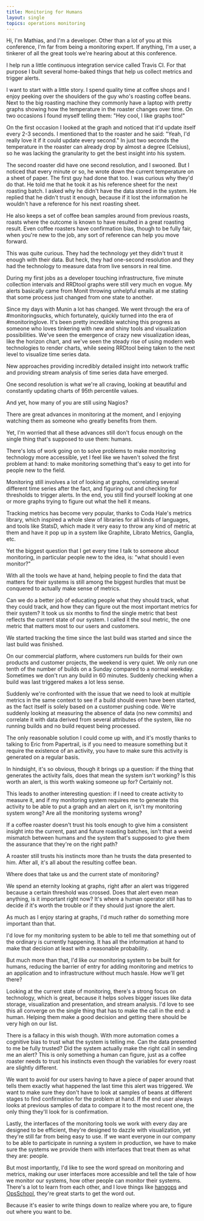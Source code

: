 ```yaml
---
title: Monitoring for Humans
layout: single
topics: operations monitoring
---
```

Hi, I'm Mathias, and I'm a developer. Other than a lot of you at this
conference, I'm far from being a monitoring expert. If anything, I'm a user, a
tinkerer of all the great tools we're hearing about at this conference.

I help run a little continuous integration service called Travis CI. For that
purpose I built several home-baked things that help us collect metrics and
trigger alerts.

I want to start with a little story. I spend quality time at coffee shops and I
enjoy peeking over the shoulders of the guy who's roasting coffee beans. Next to
the big roasting machine they commonly have a laptop with pretty graphs showing
how the temperature in the roaster changes over time. On two occasions I found
myself telling them: "Hey cool, I like graphs too!"

On the first occasion I looked at the graph and noticed that it'd update itself
every 2-3 seconds. I mentioned that to the roaster and he said: "Yeah, I'd
really love it if it could update every second." In just two seconds the
temperature in the roaster can already drop by almost a degree (Celsius), so he
was lacking the granularity to get the best insight into his system.

The second roaster did have one second resolution, and I swooned. But I noticed
that every minute or so, he wrote down the current temperature on a sheet of
paper. The first guy had done that too. I was curious why they'd do that. He
told me that he took it as his reference sheet for the next roasting batch. I
asked why he didn't have the data stored in the system. He replied that he
didn't trust it enough, because if it lost the information he wouldn't have a
reference for his next roasting sheet.

He also keeps a set of coffee bean samples around from previous roasts, roasts
where the outcome is known to have resulted in a great roasting result. Even
coffee roasters have confirmation bias, though to be fully fair, when you're new
to the job, any sort of reference can help you move forward.

This was quite curious. They had the technology yet they didn't trust it enough
with their data. But heck, they had one-second resolution and they had the
technology to measure data from live sensors in real time.

During my first jobs as a developer touching infrastructure, five minute
collection intervals and RRDtool graphs were still very much en vogue. My alerts
basically came from Monit throwing unhelpful emails at me stating that some
process just changed from one state to another.

Since my days with Munin a lot has changed. We went through the era of
\#monitoringsucks, which fortunately, quickly turned into the era of
\#monitoringlove. It's been pretty incredible watching this progress as someone
who loves tinkering with new and shiny tools and visualization possibilities.
We've seen the emergence of crazy new visualization ideas, like the horizon
chart, and we've seen the steady rise of using modern web technologies to render
charts, while seeing RRDtool being taken to the next level to visualize time
series data.

New approaches providing incredibly detailed insight into network traffic and
providing stream analysis of time series data have emerged.

One second resolution is what we're all craving, looking at beautiful and
constantly updating charts of 95th percentile values.

And yet, how many of you are still using Nagios?

There are great advances in monitoring at the moment, and I enjoying watching
them as someone who greatly benefits from them.

Yet, I'm worried that all these advances still don't focus enough on the single
thing that's supposed to use them: humans.

There's lots of work going on to solve problems to make monitoring technology
more accessible, yet I feel like we haven't solved the first problem at hand: to
make monitoring something that's easy to get into for people new to the field.

Monitoring still involves a lot of looking at graphs, correlating several
different time series after the fact, and figuring out and checking for
thresholds to trigger alerts. In the end, you still find yourself looking at one
or more graphs trying to figure out what the hell it means.

Tracking metrics has become very popular, thanks to Coda Hale's metrics library,
which inspired a whole slew of libraries for all kinds of languages, and tools
like StatsD, which made it very easy to throw any kind of metric at them and
have it pop up in a system like Graphite, Librato Metrics, Ganglia, etc.

Yet the biggest question that I get every time I talk to someone about
monitoring, in particular people new to the idea, is: "what should I even
monitor?"

With all the tools we have at hand, helping people to find the data that matters
for their systems is still among the biggest hurdles that must be conquered to
  actually make sense of metrics.

Can we do a better job of educating people what they should track, what they
could track, and how they can figure out the most important metrics for their
system? It took us six months to find the single metric that best reflects the
current state of our system. I called it the soul metric, the one metric that
matters most to our users and customers.

We started tracking the time since the last build was started and since the last
build was finished.

On our commercial platform, where customers run builds for their own products
and customer projects, the weekend is very quiet. We only run one tenth of the
number of builds on a Sunday compared to a normal weekday. Sometimes we don't
run any build in 60 minutes. Suddenly checking when a build was last triggered
makes a lot less sense.

Suddenly we're confronted with the issue that we need to look at multiple
metrics in the same context to see if a build should even have been started, as
the fact itself is solely based on a customer pushing code. We're suddenly
looking at measuring the absence of data (no new commits) and correlate it with
data derived from several attributes of the system, like no running builds and
no build request being processed.

The only reasonable solution I could come up with, and it's mostly thanks to
talking to Eric from Papertrail, is if you need to measure something but it
require the existence of an activity, you have to make sure this activity is
generated on a regular basis.

In hindsight, it's so obvious, though it brings up a question: if the thing that
generates the activity fails, does that mean the system isn't working? Is this
worth an alert, is this worth waking someone up for? Certainly not.

This leads to another interesting question: if I need to create activity to
measure it, and if my monitoring system requires me to generate this activity to
be able to put a graph and an alert on it, isn't my monitoring system wrong? Are
all the monitoring systems wrong?

If a coffee roaster doesn't trust his tools enough to give him a consistent
insight into the current, past and future roasting batches, isn't that a weird
mismatch between humans and the system that's supposed to give them the
assurance that they're on the right path?

A roaster still trusts his instincts more than he trusts the data presented to
him. After all, it's all about the resulting coffee bean.

Where does that take us and the current state of monitoring?

We spend an eternity looking at graphs, right after an alert was triggered
because a certain threshold was crossed. Does that alert even mean anything, is
it important right now? It's where a human operator still has to decide if it's
worth the trouble or if they should just ignore the alert.

As much as I enjoy staring at graphs, I'd much rather do something more
important than that.

I'd love for my monitoring system to be able to tell me that something out of
the ordinary is currently happening. It has all the information at hand to make
that decision at least with a reasonable probability.

But much more than that, I'd like our monitoring system to be built for humans,
reducing the barrier of entry for adding monitoring and metrics to an
application and to infrastructure without much hassle. How we'll get there? 

Looking at the current state of monitoring, there's a strong focus on
technology, which is great, because it helps solves bigger issues like data
storage, visualization and presentation, and stream analysis. I'd love to see
this all converge on the single thing that has to make the call in the end: a
human. Helping them make a good decision and getting there should be very high
on our list.

There is a fallacy in this wish though. With more automation comes a cognitive
bias to trust what the system is telling me. Can the data presented to me be
fully trusted? Did the system actually make the right call in sending me an
alert? This is only something a human can figure, just as a coffee roaster needs
to trust his instincts even though the variables for every roast are slightly
different.

We want to avoid for our users having to have a piece of paper around that tells
them exactly what happened the last time this alert was triggered. We want to
make sure they don't have to look at samples of beans at different stages to
find confirmation for the problem at hand. If the end user always looks at
previous samples of data to compare it to the most recent one, the only thing
they'll look for is confirmation.

Lastly, the interfaces of the monitoring tools we work with every day are
designed to be efficient, they're designed to dazzle with visualization, yet
they're still far from being easy to use. If we want everyone in our company to
be able to participate in running a system in production, we have to make sure
the systems we provide them with interfaces that treat them as what they are:
people.

But most importantly, I'd like to see the word spread on monitoring and metrics,
making our user interfaces more accessible and tell the tale of how we monitor
our systems, how other people can monitor their systems. There's a lot to learn
from each other, and I love things like [hangops](http://hangops.com) and
[OpsSchool](http://opsschool.org), they're great starts to get the word out.

Because it's easier to write things down to realize where you are, to figure out
where you want to be.
